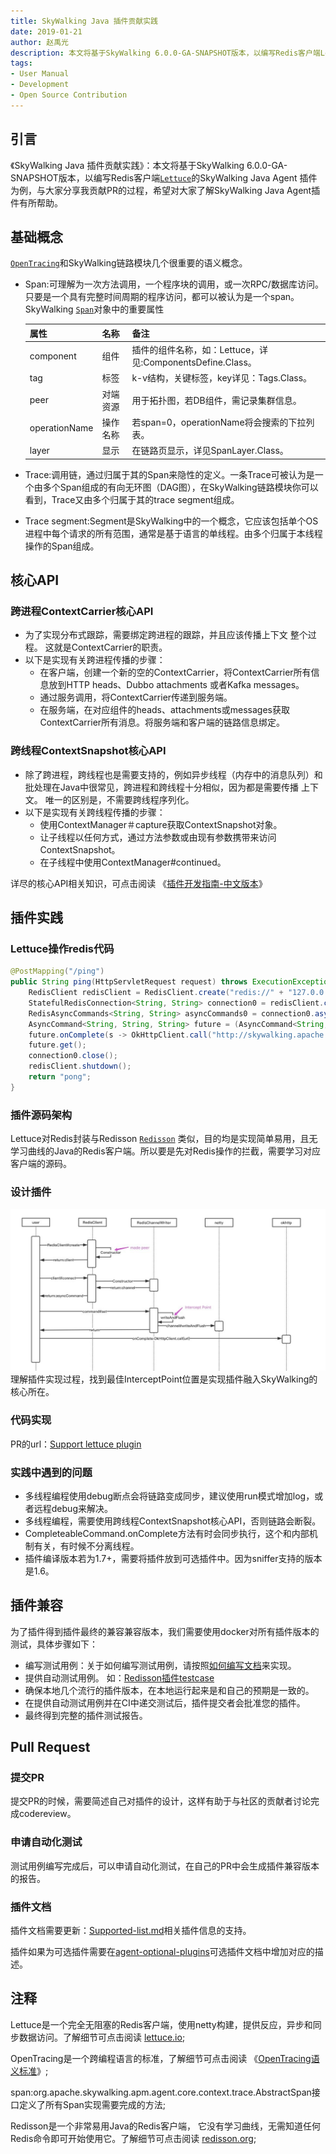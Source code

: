 ```yaml
---
title: SkyWalking Java 插件贡献实践
date: 2019-01-21
author: 赵禹光
description: 本文将基于SkyWalking 6.0.0-GA-SNAPSHOT版本，以编写Redis客户端Lettuce的SkyWalking Java Agent 插件为例，与大家分享我贡献PR的过程，希望对大家了解SkyWalking Java Agent插件有所帮助。
tags:
- User Manual
- Development
- Open Source Contribution
---
```


## 引言

《SkyWalking Java 插件贡献实践》：本文将基于SkyWalking 6.0.0-GA-SNAPSHOT版本，以编写Redis客户端<a href="#Lettuce">`Lettuce`</a>的SkyWalking Java Agent 插件为例，与大家分享我贡献PR的过程，希望对大家了解SkyWalking Java Agent插件有所帮助。

## 基础概念

<a href="#OpenTracing">`OpenTracing`</a>和SkyWalking链路模块几个很重要的语义概念。

* Span:可理解为一次方法调用，一个程序块的调用，或一次RPC/数据库访问。只要是一个具有完整时间周期的程序访问，都可以被认为是一个span。SkyWalking <a href="#AbstractSpan">`Span`</a>对象中的重要属性

  | 属性          | 名称     | 备注                                                       |
  | :------------ | :------- | :--------------------------------------------------------- |
  | component     | 组件     | 插件的组件名称，如：Lettuce，详见:ComponentsDefine.Class。 |
  | tag           | 标签     | k-v结构，关键标签，key详见：Tags.Class。                   |
  | peer          | 对端资源 | 用于拓扑图，若DB组件，需记录集群信息。                     |
  | operationName | 操作名称 | 若span=0，operationName将会搜索的下拉列表。                |
  | layer         | 显示     | 在链路页显示，详见SpanLayer.Class。                        |

* Trace:调用链，通过归属于其的Span来隐性的定义。一条Trace可被认为是一个由多个Span组成的有向无环图（DAG图），在SkyWalking链路模块你可以看到，Trace又由多个归属于其的trace segment组成。

* Trace segment:Segment是SkyWalking中的一个概念，它应该包括单个OS进程中每个请求的所有范围，通常是基于语言的单线程。由多个归属于本线程操作的Span组成。

## 核心API

### 跨进程ContextCarrier核心API

* 为了实现分布式跟踪，需要绑定跨进程的跟踪，并且应该传播上下文 整个过程。 这就是ContextCarrier的职责。
* 以下是实现有关跨进程传播的步骤：
  * 在客户端，创建一个新的空的ContextCarrier，将ContextCarrier所有信息放到HTTP heads、Dubbo attachments 或者Kafka messages。
  * 通过服务调用，将ContextCarrier传递到服务端。
  * 在服务端，在对应组件的heads、attachments或messages获取ContextCarrier所有消息。将服务端和客户端的链路信息绑定。

### 跨线程ContextSnapshot核心API

* 除了跨进程，跨线程也是需要支持的，例如异步线程（内存中的消息队列）和批处理在Java中很常见，跨进程和跨线程十分相似，因为都是需要传播 上下文。 唯一的区别是，不需要跨线程序列化。
* 以下是实现有关跨线程传播的步骤：
  * 使用ContextManager＃capture获取ContextSnapshot对象。
  * 让子线程以任何方式，通过方法参数或由现有参数携带来访问ContextSnapshot。
  * 在子线程中使用ContextManager#continued。

详尽的核心API相关知识，可点击阅读 《[插件开发指南-中文版本](https://github.com/apache/incubator-skywalking/blob/master/docs/others/cn/guides/Java-Plugin-Development-Guide.md)》

## 插件实践

### Lettuce操作redis代码

```java
@PostMapping("/ping")
public String ping(HttpServletRequest request) throws ExecutionException, InterruptedException {
    RedisClient redisClient = RedisClient.create("redis://" + "127.0.0.1" + ":6379");
    StatefulRedisConnection<String, String> connection0 = redisClient.connect();
    RedisAsyncCommands<String, String> asyncCommands0 = connection0.async();
    AsyncCommand<String, String, String> future = (AsyncCommand<String, String, String>)asyncCommands0.set("key_a", "value_a");
    future.onComplete(s -> OkHttpClient.call("http://skywalking.apache.org"));
    future.get();
    connection0.close();
    redisClient.shutdown();
    return "pong";
}
```

### 插件源码架构

Lettuce对Redis封装与Redisson <a href="#Redisson">`Redisson`</a> 类似，目的均是实现简单易用，且无学习曲线的Java的Redis客户端。所以要是先对Redis操作的拦截，需要学习对应客户端的源码。

### 设计插件

![Lettuce时序图](0081Kckwly1gkl4eg1vz5j30vp0gbgn0.jpg)
理解插件实现过程，找到最佳InterceptPoint位置是实现插件融入SkyWalking的核心所在。

### 代码实现

PR的url：[Support lettuce plugin](https://github.com/apache/incubator-skywalking/pull/2152)

### 实践中遇到的问题

* 多线程编程使用debug断点会将链路变成同步，建议使用run模式增加log，或者远程debug来解决。
* 多线程编程，需要使用跨线程ContextSnapshot核心API，否则链路会断裂。
* CompleteableCommand.onComplete方法有时会同步执行，这个和内部机制有关，有时候不分离线程。
* 插件编译版本若为1.7+，需要将插件放到可选插件中。因为sniffer支持的版本是1.6。

## 插件兼容

为了插件得到插件最终的兼容兼容版本，我们需要使用docker对所有插件版本的测试，具体步骤如下：

* 编写测试用例：关于如何编写测试用例，请按照[如何编写文档](https://github.com/SkywalkingTest/skywalking-agent-testcases/blob/master/docs/how-to-write-a-plugin-testcase.md)来实现。
* 提供自动测试用例。 如：[Redisson插件testcase](https://github.com/SkywalkingTest/skywalking-agent-testcases/pull/45)
* 确保本地几个流行的插件版本，在本地运行起来是和自己的预期是一致的。
* 在提供自动测试用例并在CI中递交测试后，插件提交者会批准您的插件。
* 最终得到完整的插件测试报告。

## Pull Request

### 提交PR

提交PR的时候，需要简述自己对插件的设计，这样有助于与社区的贡献者讨论完成codereview。

### 申请自动化测试

测试用例编写完成后，可以申请自动化测试，在自己的PR中会生成插件兼容版本的报告。

### 插件文档

插件文档需要更新：[Supported-list.md](https://github.com/apache/incubator-skywalking/blob/master/docs/en/setup/service-agent/java-agent/Supported-list.md)相关插件信息的支持。

插件如果为可选插件需要在[agent-optional-plugins](https://github.com/apache/incubator-skywalking/tree/master/docs/en/setup/service-agent/java-agent/agent-optional-plugins)可选插件文档中增加对应的描述。

## 注释

<a name="Lettuce"></a>Lettuce是一个完全无阻塞的Redis客户端，使用netty构建，提供反应，异步和同步数据访问。了解细节可点击阅读 [lettuce.io](https://lettuce.io/);

<a name="OpenTracing"></a>OpenTracing是一个跨编程语言的标准，了解细节可点击阅读 《[OpenTracing语义标准](https://github.com/opentracing-contrib/opentracing-specification-zh/blob/master/specification.md)》;

<a name="AbstractSpan"></a>span:org.apache.skywalking.apm.agent.core.context.trace.AbstractSpan接口定义了所有Span实现需要完成的方法;

<a name="Redisson"></a>Redisson是一个非常易用Java的Redis客户端， 它没有学习曲线，无需知道任何Redis命令即可开始使用它。了解细节可点击阅读 [redisson.org](https://redisson.org/);